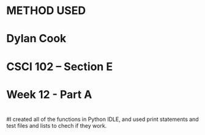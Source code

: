 #   METHOD USED
#   Dylan Cook
#   CSCI 102 – Section E
#   Week 12 - Part A
#

#I created all of the functions in Python IDLE, and used print statements and test files and lists to chech if they work.

